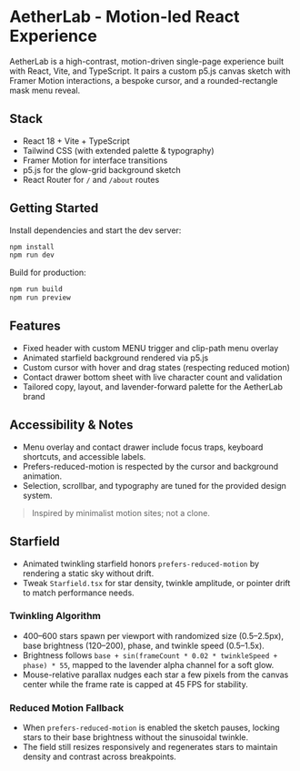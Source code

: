 # AetherLab - Motion-led React Experience

AetherLab is a high-contrast, motion-driven single-page experience built with React, Vite, and TypeScript. It pairs a custom p5.js canvas sketch with Framer Motion interactions, a bespoke cursor, and a rounded-rectangle mask menu reveal.

## Stack

- React 18 + Vite + TypeScript
- Tailwind CSS (with extended palette & typography)
- Framer Motion for interface transitions
- p5.js for the glow-grid background sketch
- React Router for `/` and `/about` routes

## Getting Started

Install dependencies and start the dev server:

```bash
npm install
npm run dev
```

Build for production:

```bash
npm run build
npm run preview
```

## Features

- Fixed header with custom MENU trigger and clip-path menu overlay
- Animated starfield background rendered via p5.js
- Custom cursor with hover and drag states (respecting reduced motion)
- Contact drawer bottom sheet with live character count and validation
- Tailored copy, layout, and lavender-forward palette for the AetherLab brand

## Accessibility & Notes

- Menu overlay and contact drawer include focus traps, keyboard shortcuts, and accessible labels.
- Prefers-reduced-motion is respected by the cursor and background animation.
- Selection, scrollbar, and typography are tuned for the provided design system.

> Inspired by minimalist motion sites; not a clone.

## Starfield

- Animated twinkling starfield honors `prefers-reduced-motion` by rendering a static sky without drift.
- Tweak `Starfield.tsx` for star density, twinkle amplitude, or pointer drift to match performance needs.

### Twinkling Algorithm

- 400–600 stars spawn per viewport with randomized size (0.5–2.5px), base brightness (120–200), phase, and twinkle speed (0.5–1.5x).
- Brightness follows `base + sin(frameCount * 0.02 * twinkleSpeed + phase) * 55`, mapped to the lavender alpha channel for a soft glow.
- Mouse-relative parallax nudges each star a few pixels from the canvas center while the frame rate is capped at 45 FPS for stability.

### Reduced Motion Fallback

- When `prefers-reduced-motion` is enabled the sketch pauses, locking stars to their base brightness without the sinusoidal twinkle.
- The field still resizes responsively and regenerates stars to maintain density and contrast across breakpoints.